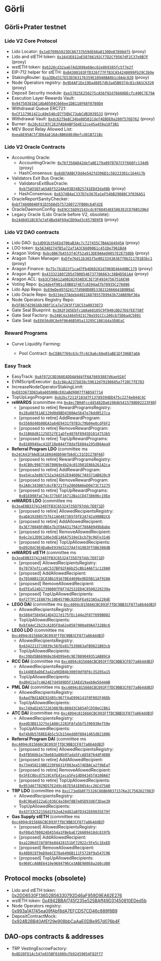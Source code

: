# Görli

## Görli+Prater testnet

### Lido V2 Core Protocol

- Lido Locator: [`0x1eDf09b5023DC86737b59dE68a8130De878984f5`](https://goerli.etherscan.io/address/0x1eDf09b5023DC86737b59dE68a8130De878984f5) (proxy)
- Lido and stETH token: [`0x1643E812aE58766192Cf7D2Cf9567dF2C37e9B7F`](https://goerli.etherscan.io/address/0x1643E812aE58766192Cf7D2Cf9567dF2C37e9B7F) (proxy)
- wstETH token: [`0x6320cd32aa674d2898a68ec82e869385fc5f7e2f`](https://goerli.etherscan.io/address/0x6320cd32aa674d2898a68ec82e869385fc5f7e2f)
- EIP-712 helper for stETH: [`0xB4300103FfD326f77FfB3CA54248099Fb29C3b9e`](https://goerli.etherscan.io/address/0xB4300103FfD326f77FfB3CA54248099Fb29C3b9e)
- StakingRouter: [`0xa3Dbd317E53D363176359E10948BA0b1c0A4c820`](https://goerli.etherscan.io/address/0xa3Dbd317E53D363176359E10948BA0b1c0A4c820) (proxy)
- Node Operators registry: [`0x9D4AF1Ee19Dad8857db3a45B0374c81c8A1C6320`](https://goerli.etherscan.io/address/0x9D4AF1Ee19Dad8857db3a45B0374c81c8A1C6320) (proxy)
- Deposit Security module: [`0xe57025E250275cA56f92d76660DEcfc490C7E79A`](https://goerli.etherscan.io/address/0xe57025E250275cA56f92d76660DEcfc490C7E79A)
- Execution Layer Rewards Vault: [`0x94750381bE1AbA0504C666ee1DB118F68f0780D4`](https://goerli.etherscan.io/address/0x94750381bE1AbA0504C666ee1DB118F68f0780D4)
- Withdrawal Queue ERC721: [`0xCF117961421cA9e546cD7f50bC73abCdB3039533`](https://goerli.etherscan.io/address/0xCF117961421cA9e546cD7f50bC73abCdB3039533) (proxy)
- Withdrawal Vault: [`0xdc62f9e8C34be08501Cdef4EBDE0a280f576D762`](https://goerli.etherscan.io/address/0xdc62f9e8C34be08501Cdef4EBDE0a280f576D762) (proxy)
- Burner: [`0x20c61C07C2E2FAb04BF5b4E12ce45a459a18f3B1`](https://goerli.etherscan.io/address/0x20c61C07C2E2FAb04BF5b4E12ce45a459a18f3B1)
- MEV Boost Relay Allowed List: [`0xeabE95AC5f3D64aE16AcBB668Ed0efcd81B721Bc`](https://goerli.etherscan.io/address/0xeabe95ac5f3d64ae16acbb668ed0efcd81b721bc)

### Lido V2 Oracle Contracts

- Accounting Oracle:
    - AccountingOracle: [`0x76f358A842defa0E179a8970767CFf668Fc134d6`](https://goerli.etherscan.io/address/0x76f358A842defa0E179a8970767CFf668Fc134d6) (proxy)
    - HashConsensus: [`0x8d87A8BCF8d4e542fd396D1c50223301c164417b`](https://goerli.etherscan.io/address/0x8d87A8BCF8d4e542fd396D1c50223301c164417b)
- Validators Exit Bus Oracle:
    - ValidatorsExitBusOracle: [`0xb75A55EFab5A8f5224Ae93B34B25741EDd3da98b`](https://goerli.etherscan.io/address/0xb75A55EFab5A8f5224Ae93B34B25741EDd3da98b) (proxy)
    - HashConsensus: [`0x8374B4aC337D7e367Ea1eF54bB29880C3f036A51`](https://goerli.etherscan.io/address/0x8374B4aC337D7e367Ea1eF54bB29880C3f036A51)
- OracleReportSanityChecker: [`0xbf74600040F91D3560d5757280727FB00c64Fd2E`](https://goerli.etherscan.io/address/0xbf74600040F91D3560d5757280727FB00c64Fd2E)
- OracleDaemonConfig: [`0xE9CC5bD91543cdc9788454EE5063E2CD76B5206d`](https://goerli.etherscan.io/address/0xE9CC5bD91543cdc9788454EE5063E2CD76B5206d)
- Legacy Oracle (Lido Oracle before V2, obsolete): [`0x24d8451BC07e7aF4Ba94F69aCDD9ad3c6579D9FB`](https://goerli.etherscan.io/address/0x24d8451BC07e7aF4Ba94F69aCDD9ad3c6579D9FB) (proxy)

### Lido V2 DAO contracts

- Lido DAO: [`0x1dD91b354Ebd706aB3Ac7c727455C7BAA164945A`](https://goerli.etherscan.io/address/0x1dD91b354Ebd706aB3Ac7c727455C7BAA164945A) (proxy)
- LDO token: [`0x56340274fB5a72af1A3C6609061c451De7961Bd4`](https://goerli.etherscan.io/address/0x56340274fB5a72af1A3C6609061c451De7961Bd4)
- Aragon Voting: [`0xbc0B67b4553f4CF52a913DE9A6eD0057E2E758Db`](https://goerli.etherscan.io/address/0xbc0B67b4553f4CF52a913DE9A6eD0057E2E758Db) (proxy)
- Aragon Token Manager: [`0xDfe76d11b365f5e0023343A367f0b311701B3bc1`](https://goerli.etherscan.io/address/0xDfe76d11b365f5e0023343A367f0b311701B3bc1) (proxy)
- Aragon Finance: [`0x75c7b1D23f1cad7Fb4D60281d7069E46440BC179`](https://goerli.etherscan.io/address/0x75c7b1D23f1cad7Fb4D60281d7069E46440BC179) (proxy)
- Aragon Agent: [`0x4333218072D5d7008546737786663c38B4D561A4`](https://goerli.etherscan.io/address/0x4333218072D5d7008546737786663c38B4D561A4) (proxy)
- Aragon ACL: [`0xb3CF58412a00282934D3C3E73F49347567516E98`](https://goerli.etherscan.io/address/0xb3CF58412a00282934D3C3E73F49347567516E98)
- Voting Repo: [`0x14de4f901cE0B81F4EfcA594ad7b70935C276806`](https://goerli.etherscan.io/address/0x14de4f901cE0B81F4EfcA594ad7b70935C276806)
- Lido App Repo: [`0xE9eDe497d2417fd980D8B5338232666641B9B9aC`](https://goerli.etherscan.io/address/0xE9eDe497d2417fd980D8B5338232666641B9B9aC)
- Lido Oracle Repo: [`0x9234e37Adeb44022A078557D9943b72AB89bF36a`](https://goerli.etherscan.io/address/0x9234e37Adeb44022A078557D9943b72AB89bF36a)
- Node Operators Registry Repo: [`0x5F867429616b380f1Ca7a7283Ff18C53a0033073`](https://goerli.etherscan.io/address/0x5F867429616b380f1Ca7a7283Ff18C53a0033073)
- Gate Seal Blueprint: [`0x302F385Ebfc1A8a68105C9f840cDD27E67EE75Bf`](https://goerli.etherscan.io/address/0x302F385Ebfc1A8a68105C9f840cDD27E67EE75Bf)
- Gate Seal Factory: [`0x248C4a34645921C70a591CCc200cb75D6a4C5091`](https://goerli.etherscan.io/address/0x248C4a34645921C70a591CCc200cb75D6a4C5091)
- Gate Seal: [`0xEE656d0C8e9f0646B505a13295C188164a3D8EaC`](https://goerli.etherscan.io/address/0xEE656d0C8e9f0646B505a13295C188164a3D8EaC)

### Reward Programs

- Curve Liquidity Farming:

  - Pool Contract: [`0xCEB67769c63cfFc6C8a6c68e85aBE1Df396B7aDA`](https://goerli.etherscan.io/address/0xCEB67769c63cfFc6C8a6c68e85aBE1Df396B7aDA)

### Easy Track

- EasyTrack: [`0xAf072C8D368E4DD4A9d4fF6A76693887d6ae92Af`](https://goerli.etherscan.io/address/0xAf072C8D368E4DD4A9d4fF6A76693887d6ae92Af)
- EVMScriptExecutor: [`0x3c9AcA237b838c59612d79198685e7f20C7fE783`](https://goerli.etherscan.io/address/0x3c9AcA237b838c59612d79198685e7f20C7fE783)
- IncreaseNodeOperatorStakingLimit: [`0xE033673D83a8a60500BcE02aBd9007ffAB587714`](https://goerli.etherscan.io/address/0xE033673D83a8a60500BcE02aBd9007ffAB587714)
- TopUpLegoProgram: [`0xb2bcf211F103d7F13789394DD475c2274e044C4C`](https://goerli.etherscan.io/address/0xb2bcf211F103d7F13789394DD475c2274e044C4C)
- **reWARDS** (committee ms [`0x4ec7B04Fccd45482Da61984b5415798D02223F88`](https://goerli.etherscan.io/address/0x4ec7B04Fccd45482Da61984b5415798D02223F88))
  - [proposed to retire] RewardProgramsRegistry: [`0x28a08f61AE129d0d8BD4380Ae5647e7Add0527ca`](https://goerli.etherscan.io/address/0x28a08f61AE129d0d8BD4380Ae5647e7Add0527ca)
  - [proposed to retire] AddRewardProgram: [`0x5560d40b00EA3a64E9431f97B3c79b04e0cdF6F2`](https://goerli.etherscan.io/address/0x5560d40b00EA3a64E9431f97B3c79b04e0cdF6F2)
  - [proposed to retire] RemoveRewardProgram: [`0x31B68d81125E52fE1aDfe4076F8945D1014753b5`](https://goerli.etherscan.io/address/0x31B68d81125E52fE1aDfe4076F8945D1014753b5)
  - [proposed to retire] TopUpRewardPrograms: [`0x8180949ac41EF18e844ff8dafE604a195d86Aea9`](https://goerli.etherscan.io/address/0x8180949ac41EF18e844ff8dafE604a195d86Aea9)
- **Referral Program LDO** (committee ms [`0x24CA41F9AdE1A189d46D69Afb6dCc31CD1278F66`](https://goerli.etherscan.io/address/0x24CA41F9AdE1A189d46D69Afb6dCc31CD1278F66))
  - [proposed to retire] RewardProgramsRegistry: [`0x4CB0c9987fd670069e4b24c653981E86b261A2ca`](https://goerli.etherscan.io/address/0x4CB0c9987fd670069e4b24c653981E86b261A2ca)
  - [proposed to retire] AddRewardProgram: [`0xe54ca3e867C52a34d262E94606C7A9371AB820c9`](https://goerli.etherscan.io/address/0xe54ca3e867C52a34d262E94606C7A9371AB820c9)
  - [proposed to retire] RemoveRewardProgram: [`0x2A0c343087c6cFB721fFa20608A6eD0473C71275`](https://goerli.etherscan.io/address/0x2A0c343087c6cFB721fFa20608A6eD0473C71275)
  - [proposed to retire] TopUpRewardPrograms: [`0xB1E898faC74c377bEF16712Ba1CD4738606c19Ee`](https://goerli.etherscan.io/address/0xB1E898faC74c377bEF16712Ba1CD4738606c19Ee)
- **reWARDS LDO** (committee ms [`0x3eaE0B337413407FB3C65324735D797ddc7E071D`](https://goerli.etherscan.io/address/0x3eaE0B337413407FB3C65324735D797ddc7E071D))
  - [proposed to retire] AllowedRecipientsRegistry: [`0xaDA19288575f611A6487365f0fE2A742a90BB2C6`](https://goerli.etherscan.io/address/0xaDA19288575f611A6487365f0fE2A742a90BB2C6)
  - [proposed to retire] AddAllowedRecipient: [`0x3Ef70849FdBEe7b1F0A43179A3f788A8949b8abe`](https://goerli.etherscan.io/address/0x3Ef70849FdBEe7b1F0A43179A3f788A8949b8abe)
  - [proposed to retire] RemoveAllowedRecipient: [`0x6c2e12D9C1d6e3dE146A7519eCbcb79c96Fe3146`](https://goerli.etherscan.io/address/0x6c2e12D9C1d6e3dE146A7519eCbcb79c96Fe3146)
  - [proposed to retire] TopUpAllowedRecipients: [`0xD928dC9E4DaBeE939d3237A4f41983Ff5B6308dB`](https://goerli.etherscan.io/address/0xD928dC9E4DaBeE939d3237A4f41983Ff5B6308dB)
- **reWARDS stETH** (committee ms [`0x3eaE0B337413407FB3C65324735D797ddc7E071D`](https://goerli.etherscan.io/address/0x3eaE0B337413407FB3C65324735D797ddc7E071D))
  - [proposed] AllowedRecipientsRegistry: [`0x78797efCca6C537BF92FA6b25cBb14A6f1c128A0`](https://goerli.etherscan.io/address/0x78797efCca6C537BF92FA6b25cBb14A6f1c128A0)
  - [proposed] AddAllowedRecipient: [`0x785A8B1CDC03Bb191670Ed4696e9ED5B11Af910A`](https://goerli.etherscan.io/address/0x785A8B1CDC03Bb191670Ed4696e9ED5B11Af910A)
  - [proposed] RemoveAllowedRecipient: [`0xEFEa524D1739800fF6F7d2532ED4C8508220239a`](https://goerli.etherscan.io/address/0xEFEa524D1739800fF6F7d2532ED4C8508220239a)
  - [proposed] TopUpAllowedRecipients: [`0xF2f7FC1E8879c10D4579Bc82D5FEa923A5a228dE`](https://goerli.etherscan.io/address/0xF2f7FC1E8879c10D4579Bc82D5FEa923A5a228dE)
- **LEGO DAI** (committee ms [`0xc4094c015666CBC093FffDC9BB3CF077a864ddB3`](https://app.safe.global/gor:0xc4094c015666CBC093FffDC9BB3CF077a864ddB3/home))
  - AllowedRecipientsRegistry: [`0x5884f5849414D4317d175fEc144e2F87f699B082`](https://goerli.etherscan.io/address/0x5884f5849414D4317d175fEc144e2F87f699B082)
  - TopUpAllowedRecipients: [`0xbf44eC2b23cA105F8a62e0587900a09A473288c6`](https://goerli.etherscan.io/address/0xbf44eC2b23cA105F8a62e0587900a09A473288c6)
- **LEGO LDO** (committee ms [`0xc4094c015666CBC093FffDC9BB3CF077a864ddB3`](https://app.safe.global/gor:0xc4094c015666CBC093FffDC9BB3CF077a864ddB3/home))
  - AllowedRecipientsRegistry: [`0x6342213719839c56fEe817539863aFB9821B03cb`](https://goerli.etherscan.io/address/0x6342213719839c56fEe817539863aFB9821B03cb)
  - TopUpAllowedRecipients: [`0xc39Dd5B66968e364D99e0c9E7089049351AB89CA`](https://goerli.etherscan.io/address/0xc39Dd5B66968e364D99e0c9E7089049351AB89CA)
- **RCC DAI** (committee ms [`0xc4094c015666CBC093FffDC9BB3CF077a864ddB3`](https://app.safe.global/gor:0xc4094c015666CBC093FffDC9BB3CF077a864ddB3/home))
  - AllowedRecipientsRegistry: [`0x1440E8aDbE3a42a9EDB4b30059df8F6c35205a15`](https://goerli.etherscan.io/address/0x1440E8aDbE3a42a9EDB4b30059df8F6c35205a15)
  - TopUpAllowedRecipients: [`0xd0411e7c4A24E7d4509D5F13AEd19aeb8e5644AB`](https://goerli.etherscan.io/address/0xd0411e7c4A24E7d4509D5F13AEd19aeb8e5644AB)
- **PML DAI** (committee ms [`0xc4094c015666CBC093FffDC9BB3CF077a864ddB3`](https://app.safe.global/gor:0xc4094c015666CBC093FffDC9BB3CF077a864ddB3/home))
  - AllowedRecipientsRegistry: [`0xAadfBd1ADE92d85c967f4aE096141F0F802F46Db`](https://goerli.etherscan.io/address/0xAadfBd1ADE92d85c967f4aE096141F0F802F46Db)
  - TopUpAllowedRecipients: [`0xc749aD24572263887Bc888d3Cb854FCD50eCCB61`](https://goerli.etherscan.io/address/0xc749aD24572263887Bc888d3Cb854FCD50eCCB61)
- **ATC DAI** (committee ms [`0xc4094c015666CBC093FffDC9BB3CF077a864ddB3`](https://app.safe.global/gor:0xc4094c015666CBC093FffDC9BB3CF077a864ddB3/home))
  - AllowedRecipientsRegistry: [`0xedD3B813275e1A88c2283FAfa5bf5396938ef59e`](https://goerli.etherscan.io/address/0xedD3B813275e1A88c2283FAfa5bf5396938ef59e)
  - TopUpAllowedRecipients: [`0xF4b8b5760EE4b5c5Cb154edd0f0841465d821006`](https://goerli.etherscan.io/address/0xF4b8b5760EE4b5c5Cb154edd0f0841465d821006)
- **Referral Program DAI** (committee ms [`0xc4094c015666CBC093FffDC9BB3CF077a864ddB3`](https://app.safe.global/gor:0xc4094c015666CBC093FffDC9BB3CF077a864ddB3/home))
  - [proposed to retire] AllowedRecipientsRegistry: [`0x8fB566b1e78e603a86b97ada5FcA858764dF4088`](https://goerli.etherscan.io/address/0x8fB566b1e78e603a86b97ada5FcA858764dF4088)
  - [proposed to retire] AddAllowedRecipient: [`0x734458219BE229F6631F083ea574EBACa2f9bEaf`](https://goerli.etherscan.io/address/0x734458219BE229F6631F083ea574EBACa2f9bEaf)
  - [proposed to retire] RemoveAllowedRecipient: [`0x5FEC0bcd7519C4fE41eca5Fe1dD94345fA100A67`](https://goerli.etherscan.io/address/0x5FEC0bcd7519C4fE41eca5Fe1dD94345fA100A67)
  - [proposed to retire] TopUpAllowedRecipients: [`0x9534A77029D57E249c467E5A1E0854cc26Cd75A0`](https://goerli.etherscan.io/address/0x9534A77029D57E249c467E5A1E0854cc26Cd75A0)
- **TRP LDO** (committee ms [`0xcC73e6b8F75326C86B600371576e2C7502627983`](https://app.safe.global/gor:0xcC73e6b8F75326C86B600371576e2C7502627983/home))
  - AllowedRecipientsRegistry: [`0x8C96a6522aEc036C4a384f8B7e05D93d6f3Dae39`](https://goerli.etherscan.io/address/0x8C96a6522aEc036C4a384f8B7e05D93d6f3Dae39)
  - TopUpAllowedRecipients: [`0x43f33C52156d1Fb2eA24d82aBfD342E69835E79f`](https://goerli.etherscan.io/address/0x43f33C52156d1Fb2eA24d82aBfD342E69835E79f)
- **Gas Supply stETH** (committee ms [`0xc4094c015666CBC093FffDC9BB3CF077a864ddB3`](https://app.safe.global/gor:0xc4094c015666CBC093FffDC9BB3CF077a864ddB3/home))
  - [proposed] AllowedRecipientsRegistry: [`0xF08a5f00824D4554a1FBebaE726609418dc819fb`](https://goerli.etherscan.io/address/0xF08a5f00824D4554a1FBebaE726609418dc819fb)
  - [proposed] AddAllowedRecipient: [`0xa2286d37Af8F8e84428151bF72922c5Fe5c1EeED`](https://goerli.etherscan.io/address/0xa2286d37Af8F8e84428151bF72922c5Fe5c1EeED)
  - [proposed] RemoveAllowedRecipient: [`0x48D01979eD9e6CE70a6496B111F5728f9a547C96`](https://goerli.etherscan.io/address/0x48D01979eD9e6CE70a6496B111F5728f9a547C96)
  - [proposed] TopUpAllowedRecipients: [`0x960CcA0BE6419e9684796Ce3ABE980E8a2d0cd80`](https://goerli.etherscan.io/address/0x960CcA0BE6419e9684796Ce3ABE980E8a2d0cd80)

## Protocol mocks (obsolete)

- Lido and stETH token: [0x2DD6530F136D2B56330792D46aF959D9EA62E276](https://goerli.etherscan.io/address/0x2DD6530F136D2B56330792D46aF959D9EA62E276)
- wstETH token: [0x4942BBAf745f235e525BAff49D31450810EDed5b](https://goerli.etherscan.io/address/0x4942BBAf745f235e525BAff49D31450810EDed5b)
- Node Operators registry: [0x993a1A1745ea09fAbf8dA7EFCD57CD46c889f8B9](https://goerli.etherscan.io/address/0x993a1A1745ea09fAbf8dA7EFCD57CD46c889f8B9)
- DepositContractMock: [0x924B2BB40AfEf29e908bbCaAaE0DBe957d076b4F](https://goerli.etherscan.io/address/0x924B2BB40AfEf29e908bbCaAaE0DBe957d076b4F)

## DAO-ops contracts & addresses
- TRP VestingEscrowFactory: [`0x8D20FD1Ac547e035BF01089cFb92459054F82Ff7`](https://goerli.etherscan.io/address/0x8D20FD1Ac547e035BF01089cFb92459054F82Ff7)
